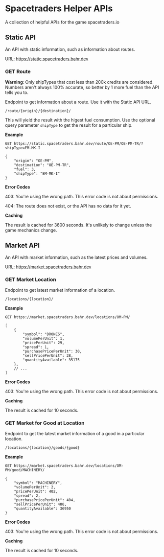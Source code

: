 # Spacetraders Helper APIs
A collection of helpful APIs for the game spacetraders.io

## Static API

An API with static information, such as information about routes.

URL: https://static.spacetraders.bahr.dev

### GET Route

**Warning**: Only shipTypes that cost less than 200k credits are considered. Numbers aren't always 100% accurate, so better by 1 more fuel than the API tells you to.

Endpoint to get information about a route. Use it with the Static API URL.

`/route/{origin}/{destination}/`

This will yield the result with the higest fuel consumption. Use the optional query parameter `shipType` to get the result for a particular ship.

**Example**

```
GET https://static.spacetraders.bahr.dev/route/OE-PM/OE-PM-TR/?shipType=EM-MK-I

{
    "origin": "OE-PM",
    "destination": "OE-PM-TR",
    "fuel": 3,
    "shipType": "EM-MK-I"
}
```

**Error Codes**

403: You're using the wrong path. This error code is not about permissions.

404: The route does not exist, or the API has no data for it yet.

**Caching**

The result is cached for 3600 seconds. It's unlikely to change unless the game mechanics change.

## Market API

An API with market information, such as the latest prices and volumes.

URL: https://market.spacetraders.bahr.dev

### GET Market Location

Endpoint to get latest market information of a location.

`/locations/{location}/`

**Example**

```
GET https://market.spacetraders.bahr.dev/locations/OM-PM/

[
    {
        "symbol": "DRONES",
        "volumePerUnit": 1,
        "pricePerUnit": 29,
        "spread": 1,
        "purchasePricePerUnit": 30,
        "sellPricePerUnit": 28,
        "quantityAvailable": 35175
    },
    // ...
]
```

**Error Codes**

403: You're using the wrong path. This error code is not about permissions.

**Caching**

The result is cached for 10 seconds.

### GET Market for Good at Location

Endpoint to get the latest market information of a good in a particular location.

`/locations/{location}/goods/{good}`

**Example**

```
GET https://market.spacetraders.bahr.dev/locations/OM-PM/good/MACHINERY/

{
    "symbol": "MACHINERY",
    "volumePerUnit": 2,
    "pricePerUnit": 402,
    "spread": 2,
    "purchasePricePerUnit": 404,
    "sellPricePerUnit": 400,
    "quantityAvailable": 36950
}
```

**Error Codes**

403: You're using the wrong path. This error code is not about permissions.

**Caching**

The result is cached for 10 seconds.
